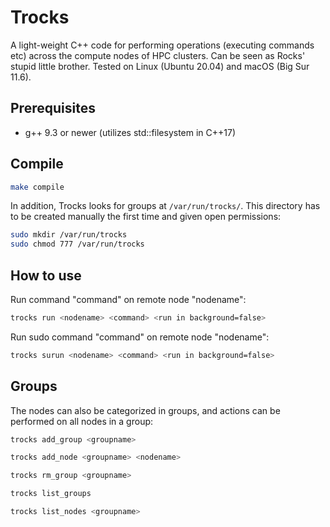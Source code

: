 # Trocks
A light-weight C++ code for performing operations (executing commands etc) across the compute nodes of HPC clusters. Can be seen as Rocks' stupid little brother. Tested on Linux (Ubuntu 20.04) and macOS (Big Sur 11.6).

## Prerequisites
- g++ 9.3 or newer (utilizes std::filesystem in C++17)

## Compile
```bash
make compile
```
In addition, Trocks looks for groups at `/var/run/trocks/`. This directory has to be created manually the first time and given open permissions:
```bash
sudo mkdir /var/run/trocks
sudo chmod 777 /var/run/trocks
```

## How to use
Run command "command" on remote node "nodename":
```bash
trocks run <nodename> <command> <run in background=false>
```

Run sudo command "command" on remote node "nodename":
```bash
trocks surun <nodename> <command> <run in background=false>
```

## Groups
The nodes can also be categorized in groups, and actions can be performed on all nodes in a group:
```bash
trocks add_group <groupname>
```
```bash
trocks add_node <groupname> <nodename>
```
```bash
trocks rm_group <groupname>
```
```bash
trocks list_groups
```
```bash
trocks list_nodes <groupname>
```

